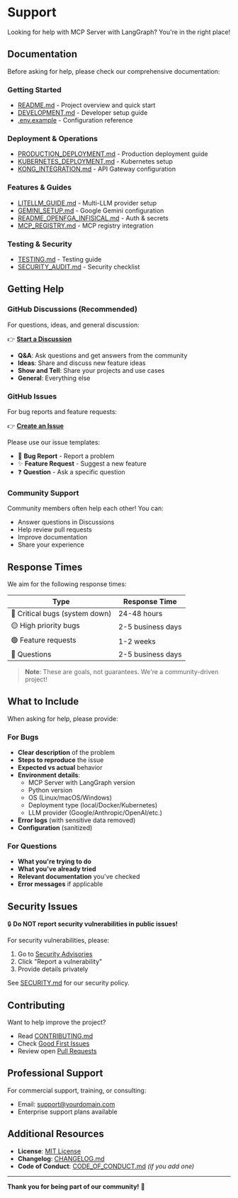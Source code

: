 # Support

Looking for help with MCP Server with LangGraph? You're in the right place!

## Documentation

Before asking for help, please check our comprehensive documentation:

### Getting Started
- [README.md](../README.md) - Project overview and quick start
- [DEVELOPMENT.md](../DEVELOPMENT.md) - Developer setup guide
- [.env.example](../.env.example) - Configuration reference

### Deployment & Operations
- [PRODUCTION_DEPLOYMENT.md](../PRODUCTION_DEPLOYMENT.md) - Production deployment guide
- [KUBERNETES_DEPLOYMENT.md](../KUBERNETES_DEPLOYMENT.md) - Kubernetes setup
- [KONG_INTEGRATION.md](../KONG_INTEGRATION.md) - API Gateway configuration

### Features & Guides
- [LITELLM_GUIDE.md](../LITELLM_GUIDE.md) - Multi-LLM provider setup
- [GEMINI_SETUP.md](../GEMINI_SETUP.md) - Google Gemini configuration
- [README_OPENFGA_INFISICAL.md](../README_OPENFGA_INFISICAL.md) - Auth & secrets
- [MCP_REGISTRY.md](../MCP_REGISTRY.md) - MCP registry integration

### Testing & Security
- [TESTING.md](../TESTING.md) - Testing guide
- [SECURITY_AUDIT.md](../SECURITY_AUDIT.md) - Security checklist

## Getting Help

### GitHub Discussions (Recommended)

For questions, ideas, and general discussion:

👉 **[Start a Discussion](https://github.com/vishnu2kmohan/mcp-server-langgraph/discussions)**

- **Q&A**: Ask questions and get answers from the community
- **Ideas**: Share and discuss new feature ideas
- **Show and Tell**: Share your projects and use cases
- **General**: Everything else

### GitHub Issues

For bug reports and feature requests:

👉 **[Create an Issue](https://github.com/vishnu2kmohan/mcp-server-langgraph/issues/new/choose)**

Please use our issue templates:
- 🐛 **Bug Report** - Report a problem
- ✨ **Feature Request** - Suggest a new feature
- ❓ **Question** - Ask a specific question

### Community Support

Community members often help each other! You can:
- Answer questions in Discussions
- Help review pull requests
- Improve documentation
- Share your experience

## Response Times

We aim for the following response times:

| Type | Response Time |
|------|---------------|
| 🔴 Critical bugs (system down) | 24-48 hours |
| 🟡 High priority bugs | 2-5 business days |
| 🟢 Feature requests | 1-2 weeks |
| 💬 Questions | 2-5 business days |

> **Note**: These are goals, not guarantees. We're a community-driven project!

## What to Include

When asking for help, please provide:

### For Bugs
- **Clear description** of the problem
- **Steps to reproduce** the issue
- **Expected vs actual** behavior
- **Environment details**:
  - MCP Server with LangGraph version
  - Python version
  - OS (Linux/macOS/Windows)
  - Deployment type (local/Docker/Kubernetes)
  - LLM provider (Google/Anthropic/OpenAI/etc.)
- **Error logs** (with sensitive data removed)
- **Configuration** (sanitized)

### For Questions
- **What you're trying to do**
- **What you've already tried**
- **Relevant documentation** you've checked
- **Error messages** if applicable

## Security Issues

🔒 **Do NOT report security vulnerabilities in public issues!**

For security vulnerabilities, please:
1. Go to [Security Advisories](https://github.com/vishnu2kmohan/mcp-server-langgraph/security/advisories)
2. Click "Report a vulnerability"
3. Provide details privately

See [SECURITY.md](SECURITY.md) for our security policy.

## Contributing

Want to help improve the project?

- Read [CONTRIBUTING.md](CONTRIBUTING.md)
- Check [Good First Issues](https://github.com/vishnu2kmohan/mcp-server-langgraph/labels/good%20first%20issue)
- Review open [Pull Requests](https://github.com/vishnu2kmohan/mcp-server-langgraph/pulls)

## Professional Support

For commercial support, training, or consulting:

- Email: support@yourdomain.com
- Enterprise support plans available

## Additional Resources

- **License**: [MIT License](../LICENSE)
- **Changelog**: [CHANGELOG.md](../CHANGELOG.md)
- **Code of Conduct**: [CODE_OF_CONDUCT.md](CODE_OF_CONDUCT.md) _(if you add one)_

---

**Thank you for being part of our community!** 🙌

